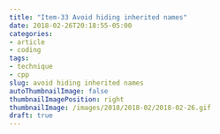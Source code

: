 ```yaml
---
title: "Item-33 Avoid hiding inherited names"
date: 2018-02-26T20:18:55-05:00
categories:
- article
- coding
tags:
- technique
- cpp
slug: avoid hiding inherited names
autoThumbnailImage: false
thumbnailImagePosition: right
thumbnailImage: /images/2018/2018-02/2018-02-26.gif
draft: true
---
```


<!--more-->